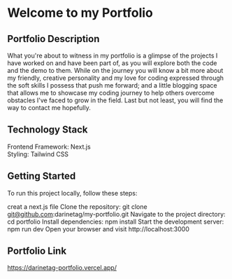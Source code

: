 # Welcome to my Portfolio
## Portfolio Description

What you're about to witness in my portfolio is a glimpse of the projects I have worked on and have been part of, as you will explore both the code and the demo to them. While on the journey you will know a bit more about my friendly, creative personality and my love for coding expressed through the soft skills I possess that push me forward; and a little blogging space that allows me to showcase my coding journey to help others overcome obstacles I've faced to grow in the field. Last but not least, you will find the way to contact me hopefully.  

## Technology Stack

Frontend Framework: Next.js <br>
Styling: Tailwind CSS

## Getting Started

To run this project locally, follow these steps: 

creat a next.js file
Clone the repository: git clone git@github.com:darinetag/my-portfolio.git
Navigate to the project directory: cd portfolio
Install dependencies: npm install
Start the development server: npm run dev
Open your browser and visit http://localhost:3000

## Portfolio Link
https://darinetag-portfolio.vercel.app/

